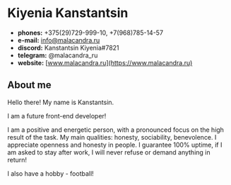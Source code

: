 # Kiyenia Kanstantsin

* __phones:__ +375(29)729-999-10, +7(968)785-14-57
* __e-mail:__ info@malacandra.ru
* __discord:__ Kanstantsin Kiyenia#7821
* __telegram:__ @malacandra_ru
* __website:__ [www.malacandra.ru](https://www.malacandra.ru)

## About me
Hello there! My name is Kanstantsin.

I am a future front-end developer!

I am a positive and energetic person, with a pronounced focus on the high result of the task.
My main qualities: honesty, sociability, benevolence. I appreciate openness and honesty in people. 
I guarantee 100% uptime, if I am asked to stay after work, I will never refuse or demand anything in return!

I also have a hobby - football!